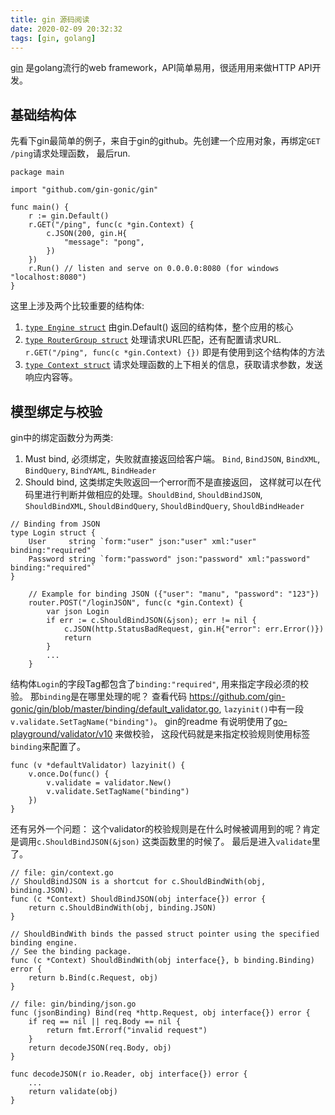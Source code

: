 ```yaml
---
title: gin 源码阅读
date: 2020-02-09 20:32:32
tags: [gin, golang]
---
```


[gin](https://github.com/gin-gonic/gin) 是golang流行的web framework，API简单易用，很适用用来做HTTP API开发。 

## 基础结构体

先看下gin最简单的例子，来自于gin的github。先创建一个应用对象，再绑定`GET /ping`请求处理函数， 最后run.

```golang
package main

import "github.com/gin-gonic/gin"

func main() {
	r := gin.Default()
	r.GET("/ping", func(c *gin.Context) {
		c.JSON(200, gin.H{
			"message": "pong",
		})
	})
	r.Run() // listen and serve on 0.0.0.0:8080 (for windows "localhost:8080")
}
```

这里上涉及两个比较重要的结构体:

1. [`type Engine struct`](https://github.com/gin-gonic/gin/blob/master/gin.go#L55) 由gin.Default() 返回的结构体，整个应用的核心
2. [`type RouterGroup struct`](https://github.com/gin-gonic/gin/blob/master/routergroup.go#L41) 处理请求URL匹配，还有配置请求URL. `r.GET("/ping", func(c *gin.Context) {})` 即是有使用到这个结构体的方法
3. [`type Context struct`](https://github.com/gin-gonic/gin/blob/master/context.go#L43) 请求处理函数的上下相关的信息，获取请求参数，发送响应内容等。

## 模型绑定与校验

gin中的绑定函数分为两类:

1. Must bind, 必须绑定，失败就直接返回给客户端。 `Bind`, `BindJSON`, `BindXML`, `BindQuery`, `BindYAML`, `BindHeader`
2. Should bind, 这类绑定失败返回一个error而不是直接返回， 这样就可以在代码里进行判断并做相应的处理。`ShouldBind`, `ShouldBindJSON`, `ShouldBindXML`, `ShouldBindQuery`, `ShouldBindQuery`, `ShouldBindHeader`

``` golang
// Binding from JSON
type Login struct {
	User     string `form:"user" json:"user" xml:"user"  binding:"required"`
	Password string `form:"password" json:"password" xml:"password" binding:"required"`
}

	// Example for binding JSON ({"user": "manu", "password": "123"})
	router.POST("/loginJSON", func(c *gin.Context) {
		var json Login
		if err := c.ShouldBindJSON(&json); err != nil {
			c.JSON(http.StatusBadRequest, gin.H{"error": err.Error()})
			return
        }
        ...
    }
```

结构体`Login`的字段Tag都包含了`binding:"required"`, 用来指定字段必须的校验。 那`binding`是在哪里处理的呢？ 查看代码  https://github.com/gin-gonic/gin/blob/master/binding/default_validator.go, `lazyinit()`中有一段`v.validate.SetTagName("binding")`。 gin的readme 有说明使用了[go-playground/validator/v10](https://github.com/go-playground/validator) 来做校验， 这段代码就是来指定校验规则使用标签`binding`来配置了。

``` golang
func (v *defaultValidator) lazyinit() {
	v.once.Do(func() {
		v.validate = validator.New()
		v.validate.SetTagName("binding")
	})
}
```

还有另外一个问题： 这个validator的校验规则是在什么时候被调用到的呢？肯定是调用`c.ShouldBindJSON(&json)` 这类函数里的时候了。 最后是进入`validate`里了。

```golang
// file: gin/context.go
// ShouldBindJSON is a shortcut for c.ShouldBindWith(obj, binding.JSON).
func (c *Context) ShouldBindJSON(obj interface{}) error {
	return c.ShouldBindWith(obj, binding.JSON)
}

// ShouldBindWith binds the passed struct pointer using the specified binding engine.
// See the binding package.
func (c *Context) ShouldBindWith(obj interface{}, b binding.Binding) error {
	return b.Bind(c.Request, obj)
}

// file: gin/binding/json.go
func (jsonBinding) Bind(req *http.Request, obj interface{}) error {
	if req == nil || req.Body == nil {
		return fmt.Errorf("invalid request")
	}
	return decodeJSON(req.Body, obj)
}

func decodeJSON(r io.Reader, obj interface{}) error {
    ...
	return validate(obj)
}
```
